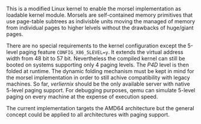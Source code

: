 This is a modified Linux kernel to enable the morsel implementation as loadable kernel module.
Morsels are self-contained memory primitives that use page-table subtrees as indivisble units moving the managed of memory from individual pages to higher lelvels without the drawbacks of huge/giant pages.

There are no special requirements to the kernel configuration except the 5-level paging feature `CONFIG_X86_5LEVEL=y`. It extends the virtual address width from 48 bit to 57 bit. Nevertheless the compiled kernel can still be booted on systems supporting only 4 paging levels. The _P4D_ level is then folded at runtime. The dynamic folding mechanism must be kept in mind for the morsel implementation in order to still achive compatibility with legacy machines. So far, _verliernix_ should be the only available server with native 5-level paging support. For debugging purposes, qemu can simulate 5-level paging on every machine at the expense of execution speed.

The current implementation targets the AMD64 architecture but the general concept could be applied to all architectures with paging support.
